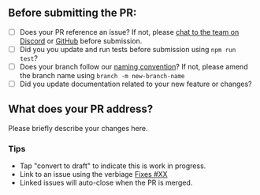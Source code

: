 ## Before submitting the PR:
- [ ] Does your PR reference an issue? If not, please [chat to the team on Discord](https://discord.gg/EXqV7W8MtY) or [GitHub](https://github.com/Brain-Bones/skeleton/discussions) before submission.
- [ ] Did you you update and run tests before submission using `npm run test`?
- [ ] Does your branch follow our [naming convention](https://skeleton.brainandbonesllc.com/docs/contributions)? If not, please amend the branch name using `branch -m new-branch-name`
- [ ] Did you update documentation related to your new feature or changes?

## What does your PR address?

Please briefly describe your changes here.

### Tips
- Tap "convert to draft" to indicate this is work in progress.
- Link to an issue using the verbiage [Fixes #XX](https://docs.github.com/en/issues/tracking-your-work-with-issues/linking-a-pull-request-to-an-issue#linking-a-pull-request-to-an-issue-using-a-keyword)
- Linked issues will auto-close when the PR is merged.